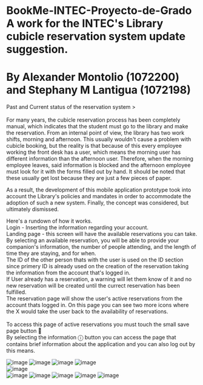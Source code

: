 # BookMe-INTEC-Proyecto-de-Grado A work for the INTEC's Library cubicle reservation system update suggestion. 
# By Alexander Montolio (1072200) and Stephany M Lantigua (1072198)   


Past and Current status of the reservation system > <br/>  
For many years, the cubicle reservation process has been completely manual, which indicates that the student must go to the library and make the reservation. From an internal point of view, the library has two work shifts, morning and afternoon. This usually wouldn't cause a problem with cubicle booking, but the reality is that because of this every employee working the front desk has a user, which means the morning user has different information than the afternoon user. Therefore, when the morning employee leaves, said information is blocked and the afternoon employee must look for it with the forms filled out by hand. It should be noted that these usually get lost because they are just a few pieces of paper.<br/>  

As a result, the development of this mobile application prototype took into account the Library's policies and mandates in order to accommodate the adoption of such a new system. Finally, the concept was considered, but ultimately dismissed.<br/>   

Here's a rundown of how it works. <br/>
Login - Inserting the information regarding your account.<br/> 
Landing page - this screen will have the available reservations you can take. By selecting an available reservation, you will be able to provide your companion's information, the number of people attending, and the length of time they are staying, and for when.<br/>
The ID of the other person thats with the user is used on the ID section since primery ID is already used on the creation of the reservation taking the information from the account that's logged in.<br/> 
If User already has a reservation, a warning will let them know of it and no new reservation will be created until the currect reservation has been fulfilled.<br/>
The reservation page will show the user's active reservations from the account thats logged in. On this page you can see two more icons where the X would take the user back to the availability of reservations.<br/>  
To access this page of active reservations you must touch the small save page button :bookmark: <br/> 
By selecting the information ⓘ button you can access the page that contains brief information about the application and you can also log out by this means. 

![image](https://user-images.githubusercontent.com/11707242/164290715-9405a987-28a1-4efd-9564-ae4b06721de8.png) 
![image](https://user-images.githubusercontent.com/11707242/164290801-08dbb744-e9bd-485c-8839-464b3e482d5b.png) 
![image](https://user-images.githubusercontent.com/11707242/164290855-9217b677-1dd8-45ec-b1d8-3a8bbd6dca72.png) 
![image](https://user-images.githubusercontent.com/11707242/164290934-86d616c1-3781-49b9-aa17-571ceda0f413.png)  
![image](https://user-images.githubusercontent.com/11707242/164291018-951ca665-2953-42ae-87a4-3725a1fe7329.png)  
![image](https://user-images.githubusercontent.com/11707242/164291108-58457645-fad7-4635-9453-17ee8d66caa2.png) 
![image](https://user-images.githubusercontent.com/11707242/164291295-b2a77be5-e67c-4602-9067-d9ff4638a278.png) 
![image](https://user-images.githubusercontent.com/11707242/164291417-cf5ab82c-0bcc-4455-9e9f-e9f0c3c55898.png) 
![image](https://user-images.githubusercontent.com/11707242/164291725-12a3b0c2-dffb-4266-8ec2-469aa8180f8a.png) 
![image](https://user-images.githubusercontent.com/11707242/164290749-59db1693-3183-4f83-9ff2-3345979441e1.png)

